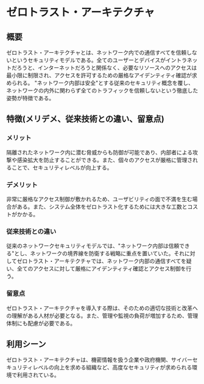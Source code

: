 # ゼロトラスト・アーキテクチャ
## 概要
ゼロトラスト・アーキテクチャとは、ネットワーク内での通信すべてを信頼しないというセキュリティモデルである。全てのユーザーとデバイスがイントラネットだろうと、インターネットだろうと関係なく、必要なリソースへのアクセスは最小限に制限され、アクセスを許可するための厳格なアイデンティティ確認が求められる。
"ネットワーク内部は安全"とする従来のセキュリティ概念を覆し、ネットワークの内外に関わらず全てのトラフィックを信頼しないという徹底した姿勢が特徴である。

## 特徴(メリデメ、従来技術との違い、留意点)
### メリット
隔離されたネットワーク内に潜む脅威からも防御が可能であり、内部者による攻撃や感染拡大を防止することができる。また、個々のアクセスが厳格に管理されることで、セキュリティレベルが向上する。

### デメリット
非常に厳格なアクセス制御が敷かれるため、ユーザビリティの面で不満を生む場合がある。また、システム全体をゼロトラスト化するためには大きな工数とコストがかかる。

### 従来技術との違い
従来のネットワークセキュリティモデルでは、"ネットワーク内部は信頼できる"とし、ネットワークの境界線を防衛する戦略に重点を置いていた。それに対してゼロトラスト・アーキテクチャでは、ネットワーク内部の通信すべてを疑い、全てのアクセスに対して厳格にアイデンティティ確認とアクセス制御を行う。

### 留意点
ゼロトラスト・アーキテクチャを導入する際は、そのための適切な技術と改革への理解がある人材が必要となる。また、管理や監視の負荷が増加するため、管理体制にも配慮が必要である。

## 利用シーン
ゼロトラスト・アーキテクチャは、機密情報を扱う企業や政府機関、サイバーセキュリティレベルの向上を求める組織など、高度なセキュリティが求められる環境で利用されている。
